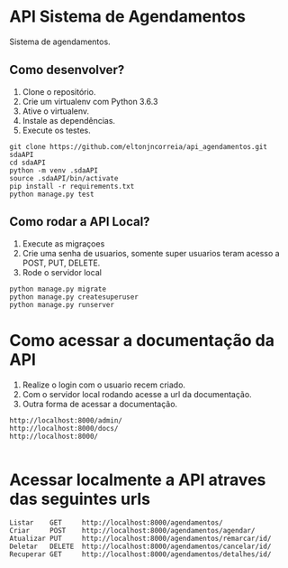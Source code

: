 # API Sistema de Agendamentos

Sistema de agendamentos.


## Como desenvolver?

1.  Clone o repositório.
2.  Crie um virtualenv com Python 3.6.3
3.  Ative o virtualenv.
4.  Instale as dependências.
5.  Execute os testes.

``` console
git clone https://github.com/eltonjncorreia/api_agendamentos.git sdaAPI
cd sdaAPI
python -m venv .sdaAPI
source .sdaAPI/bin/activate
pip install -r requirements.txt
python manage.py test

```

## Como rodar a API Local?

1. Execute as migraçoes
2. Crie uma senha de usuarios, somente super usuarios teram acesso a POST, PUT, DELETE.
3. Rode o servidor local


``` console
python manage.py migrate
python manage.py createsuperuser
python manage.py runserver

```


# Como acessar a documentação da API

1. Realize o login com o usuario recem criado.
2. Com o servidor local rodando acesse a url da documentação.
3. Outra forma de acessar a documentação.


```console
http://localhost:8000/admin/
http://localhost:8000/docs/
http://localhost:8000/


```

# Acessar localmente a API atraves das seguintes urls
```console
Listar    GET     http://localhost:8000/agendamentos/
Criar     POST    http://localhost:8000/agendamentos/agendar/
Atualizar PUT     http://localhost:8000/agendamentos/remarcar/id/
Deletar   DELETE  http://localhost:8000/agendamentos/cancelar/id/
Recuperar GET     http://localhost:8000/agendamentos/detalhes/id/

```

